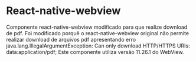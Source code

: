 # React-native-webview
Componente react-native-webview modificado para que realize download de pdf. Foi modificado porquê o react-native-webview original não permite realizar download de arquivos pdf apresentando erro java.lang.IllegalArgumentException: Can only download HTTP/HTTPS URIs: data:application/pdf;
Este componente utiliza versão 11.26.1 do WebView.

